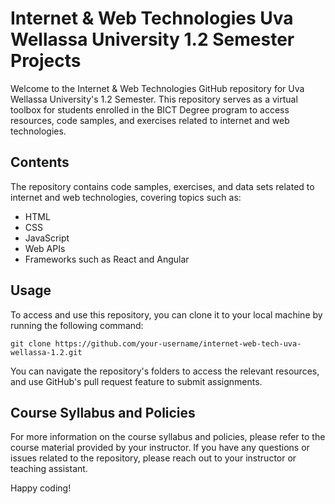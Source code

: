 # Internet & Web Technologies Uva Wellassa University 1.2 Semester Projects
Welcome to the Internet & Web Technologies GitHub repository for Uva Wellassa University's 1.2 Semester. This repository serves as a virtual toolbox for students enrolled in the BICT Degree program to access resources, code samples, and exercises related to internet and web technologies.

## Contents
The repository contains code samples, exercises, and data sets related to internet and web technologies, covering topics such as:

- HTML
- CSS
- JavaScript
- Web APIs
- Frameworks such as React and Angular
## Usage
To access and use this repository, you can clone it to your local machine by running the following command:

```
git clone https://github.com/your-username/internet-web-tech-uva-wellassa-1.2.git
```

You can navigate the repository's folders to access the relevant resources, and use GitHub's pull request feature to submit assignments.

## Course Syllabus and Policies
For more information on the course syllabus and policies, please refer to the course material provided by your instructor. If you have any questions or issues related to the repository, please reach out to your instructor or teaching assistant.

Happy coding!